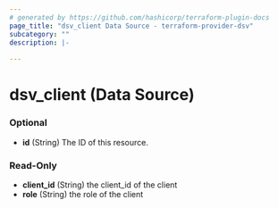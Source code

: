 ```yaml
---
# generated by https://github.com/hashicorp/terraform-plugin-docs
page_title: "dsv_client Data Source - terraform-provider-dsv"
subcategory: ""
description: |-
  
---
```


# dsv_client (Data Source)

### Optional

- **id** (String) The ID of this resource.

### Read-Only

- **client_id** (String) the client_id of the client
- **role** (String) the role of the client
